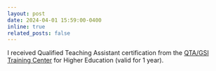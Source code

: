 ```yaml
---
layout: post
date: 2024-04-01 15:59:00-0400
inline: true
related_posts: false
---
```


I received Qualified Teaching Assistant certification from the [QTA/GSI Training Center](https://ac.thers.ac.jp/qgc/) for Higher Education (valid for 1 year).
